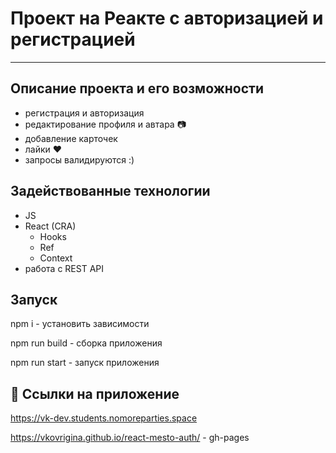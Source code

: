 # Проект на Реакте с авторизацией и регистрацией
---

## Описание проекта и его возможности
* регистрация и авторизация
* редактирование профиля и автара :camera:
* добавление карточек
* лайки :heart:
* запросы валидируются :)

## Задействованные технологии
* JS
* React (CRA)
    * Hooks
    * Ref
    * Context
* работа с REST API

## Запуск
npm i - установить зависимости

npm run build - сборка приложения

npm run start - запуск приложения

## :link: Ссылки на приложение

https://vk-dev.students.nomoreparties.space 

https://vkovrigina.github.io/react-mesto-auth/ - gh-pages
